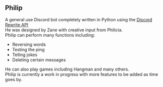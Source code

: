 ## Philip
A general use Discord bot completely written in Python using the [Discord Rewrite API](https://discordpy.readthedocs.io/en/latest/)  
He was designed by Zane with creative input from Philicia.  
Philip can perform many functions including:  
- Reversing words
- Testing the ping
- Telling jokes
- Deleting certain messages

He can also play games including Hangman and many others.  
Philip is currently a work in progress with more features to be added as time goes by.
